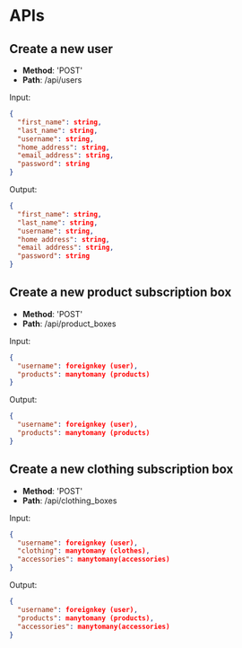 # APIs

## Create a new user

* **Method**: 'POST'
* **Path**: /api/users

Input:

```json
{
  "first_name": string,
  "last_name": string,
  "username": string,
  "home_address": string,
  "email_address": string,
  "password": string
}
```

Output:

```json
{
  "first_name": string,
  "last_name": string,
  "username": string,
  "home address": string,
  "email address": string,
  "password": string
}
```

## Create a new product subscription box

* **Method**: 'POST'
* **Path**: /api/product_boxes

Input:

```json
{
  "username": foreignkey (user),
  "products": manytomany (products)
}
```

Output:

```json
{
  "username": foreignkey (user),
  "products": manytomany (products)
}
```

## Create a new clothing subscription box

* **Method**: 'POST'
* **Path**: /api/clothing_boxes

Input:

```json
{
  "username": foreignkey (user),
  "clothing": manytomany (clothes),
  "accessories": manytomany(accessories)
}
```

Output:

```json
{
  "username": foreignkey (user),
  "products": manytomany (products),
  "accessories": manytomany(accessories)
}
```